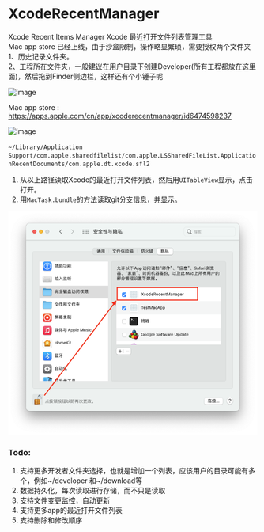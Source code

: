 # XcodeRecentManager
Xcode Recent Items Manager Xcode 最近打开文件列表管理工具    
Mac app store 已经上线，由于沙盒限制，操作略显繁琐，需要授权两个文件夹  
1、历史记录文件夹。  
2、工程所在文件夹，一般建议在用户目录下创建Developer(所有工程都放在这里面)，然后拖到Finder侧边栏，这样还有个小锤子呢    

<img width="151" alt="image" src="https://github.com/dacaiguoguo/XcodeRecentManager/assets/2638446/72cee3cf-5b1d-4f58-a1fe-9d77e7ad5e11">

Mac app store :  https://apps.apple.com/cn/app/xcoderecentmanager/id6474598237

![image](https://github.com/dacaiguoguo/XcodeRecentManager/assets/2638446/6b3a28bd-0a2a-45bd-a189-7cca87f9a4e8)


`~/Library/Application Support/com.apple.sharedfilelist/com.apple.LSSharedFileList.ApplicationRecentDocuments/com.apple.dt.xcode.sfl2`
1.  从以上路径读取Xcode的最近打开文件列表，然后用`UITableView`显示，点击打开。  
2. 用`MacTask.bundle`的方法读取git分支信息，并显示。  

![Size2](permission.png)

### Todo:
1. 支持更多开发者文件夹选择，也就是增加一个列表，应该用户的目录可能有多个，例如~/developer 和~/download等
2. 数据持久化，每次读取进行存储，而不只是读取
3. 支持文件变更监控，自动更新
4. 支持更多app的最近打开文件列表
5. 支持删除和修改顺序


